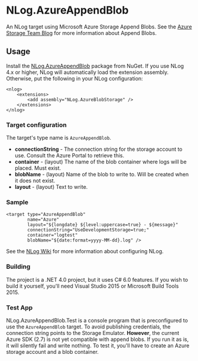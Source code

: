 # NLog.AzureAppendBlob
An NLog target using Microsoft Azure Storage Append Blobs. See the [Azure Storage Team Blog](http://blogs.msdn.com/b/windowsazurestorage/archive/2015/08/04/microsoft-azure-storage-release-append-blob-new-azure-file-service-features-and-client-side-encryption-general-availability.aspx) for more information about Append Blobs.

## Usage ##
Install the [NLog.AzureAppendBlob](https://www.nuget.org/packages/NLog.AzureAppendBlob/) package from NuGet. If you use NLog 4.x or higher, NLog will automatically load the extension assembly. Otherwise, put the following in your NLog configuration:

    <nlog>
        <extensions>
            <add assembly="NLog.AzureBlobStorage" />
        </extensions>
    </nlog>

### Target configuration ###
The target's type name is ``AzureAppendBlob``.

* **connectionString** - The connection string for the storage account to use. Consult the Azure Portal to retrieve this.
* **container** - (layout) The name of the blob container where logs will be placed. Must exist.
* **blobName** - (layout) Name of the blob to write to. Will be created when it does not exist.
* **layout** - (layout) Text to write.

### Sample ###
    <target type="AzureAppendBlob" 
            name="Azure" 
            layout="${longdate} ${level:uppercase=true} - ${message}" 
            connectionString="UseDevelopmentStorage=true;" 
            container="logtest" 
            blobName="${date:format=yyyy-MM-dd}.log" />

See the [NLog Wiki](https://github.com/NLog/NLog) for more information about configuring NLog.

### Building ###
The project is a .NET 4.0 project, but it uses C# 6.0 features. If you wish to build it yourself, you'll need Visual Studio 2015 or Microsoft Build Tools 2015.

### Test App ###
NLog.AzureAppendBlob.Test is a console program that is preconfigured to use the ``AzureAppendBlob`` target. To avoid publishing credentials, the connection string points to the Storage Emulator. **However**, the current Azure SDK (2.7) is not yet compatible with append blobs. If you run it as is, it will silently fail and write nothing. To test it, you'll have to create an Azure storage account and a blob container.